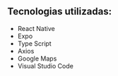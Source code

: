 ## Tecnologias utilizadas:
- React Native
- Expo
- Type Script
- Axios
- Google Maps
- Visual Studio Code
